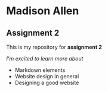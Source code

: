 # Madison Allen
## Assignment 2
This is my repository for **assignment 2**

*I'm excited to learn more about*
- Markdown elements
- Website design in general
- Designing a good website

